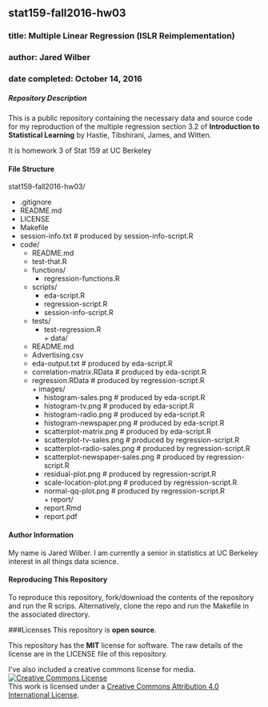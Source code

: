 ## stat159-fall2016-hw03
### title: Multiple Linear Regression (ISLR Reimplementation) 
### author: Jared Wilber
### date completed: October 14, 2016

##### Repository Description
This is a public repository containing the necessary data and source code for my reproduction of the multiple regression section 3.2 of __Introduction to Statistical Learning__ by Hastie, Tibshirani, James, and Witten.

It is homework 3 of Stat 159 at UC Berkeley

#### File Structure
  

stat159-fall2016-hw03/  
+    .gitignore  
+    README.md  
+    LICENSE  
+    Makefile  
+    session-info.txt                     # produced by session-info-script.R  
+    code/  
      + README.md  
      + test-that.R  
      + functions/  
        + regression-functions.R  
      + scripts/  
        + eda-script.R  
        + regression-script.R  
        + session-info-script.R  
      + tests/  
        + test-regression.R  
    + data/  
      + README.md  
      + Advertising.csv  
      + eda-output.txt                      # produced by eda-script.R  
      + correlation-matrix.RData            # produced by eda-script.R  
      + regression.RData                    # produced by regression-script.R  
    + images/  
        + histogram-sales.png                # produced by eda-script.R  
        + histogram-tv.png                   # produced by eda-script.R  
        + histogram-radio.png                # produced by eda-script.R  
        + histogram-newspaper.png            # produced by eda-script.R  
        + scatterplot-matrix.png             # produced by eda-script.R  
        + scatterplot-tv-sales.png           # produced by regression-script.R  
        + scatterplot-radio-sales.png        # produced by regression-script.R  
        + scatterplot-newspaper-sales.png    # produced by regression-script.R  
        + residual-plot.png                  # produced by regression-script.R  
        + scale-location-plot.png            # produced by regression-script.R  
        + normal-qq-plot.png                 # produced by regression-script.R  
    + report/  
        + report.Rmd  
        + report.pdf  


#### Author Information
My name is Jared Wilber. I am currently a senior in statistics at UC Berkeley interest in all things data science.

#### Reproducing This Repository
To reproduce this repository, fork/download the contents of the repository and run the R scrips.
Alternatively, clone the repo and run the Makefile in the associated directory.

###Licenses
This repository is __open source__.

This repository has the __MIT__ license for software. The raw details of the license are in the LICENSE file of this repository.

I've also included a creative commons license for media.
<a rel="license" href="http://creativecommons.org/licenses/by/4.0/"><img alt="Creative Commons License" style="border-width:0" src="https://i.creativecommons.org/l/by/4.0/88x31.png" /></a><br />This work is licensed under a <a rel="license" href="http://creativecommons.org/licenses/by/4.0/">Creative Commons Attribution 4.0 International License</a>.


